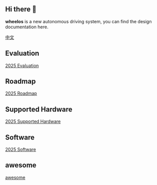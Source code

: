 ## Hi there 👋

**wheelos** is a new autonomous driving system, you can find the design documentation here.

[中文](https://cx8sal2qit.feishu.cn/wiki/YOSmwe8qZiui6IkxIQScz7SMnzJ?from=from_copylink)

<!--

**Here are some ideas to get you started:**

🙋‍♀️ A short introduction - what is your organization all about?
🌈 Contribution guidelines - how can the community get involved?
👩‍💻 Useful resources - where can the community find your docs? Is there anything else the community should know?
🍿 Fun facts - what does your team eat for breakfast?
🧙 Remember, you can do mighty things with the power of [Markdown](https://docs.github.com/github/writing-on-github/getting-started-with-writing-and-formatting-on-github/basic-writing-and-formatting-syntax)
-->

##  Evaluation
[2025 Evaluation](https://github.com/Desting-lly/.github/blob/main/profile/Evaluation.md)

## Roadmap
[2025 Roadmap](https://github.com/wheelos/wheelos.github.io/blob/main/roadmap/2025.md)

## Supported Hardware
[2025 Supported Hardware](https://github.com/Desting-lly/.github/blob/main/profile/HardWare.md)


##  Software
[2025 Software](https://github.com/Desting-lly/.github/blob/main/profile/Software.md)


##  awesome

[awesome](https://github.com/luanshiyinyang/awesome-multiple-object-tracking)
